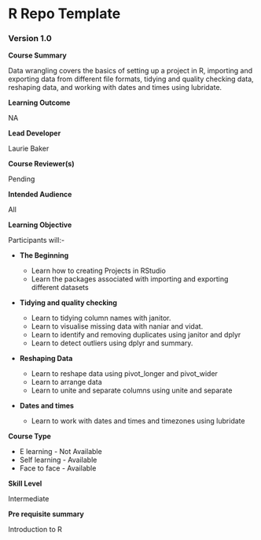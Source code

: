 # R Repo Template

### Version 1.0

**Course Summary** 

Data wrangling covers the basics of setting up a project in R, importing and exporting data from different file formats, tidying and quality checking data, reshaping data, and working with dates and times using lubridate.

**Learning Outcome**

NA


**Lead Developer**

Laurie Baker

**Course Reviewer(s)**

Pending

**Intended Audience**

All

**Learning Objective**

Participants will:-


* **The Beginning**
  * Learn how to creating Projects in RStudio
  * Learn the packages associated with importing and exporting different datasets


* **Tidying and quality checking**
  * Learn to tidying column names with janitor.
  * Learn to visualise missing data with naniar and vidat.
  * Learn to identify and removing duplicates using janitor and dplyr
  * Learn to detect outliers using dplyr and summary.

* **Reshaping Data**
  * Learn to reshape data using pivot_longer and pivot_wider
  * Learn to arrange data
  * Learn to unite and separate columns using unite and separate
  
 

* **Dates and times** 
  * Learn to work with dates and times and timezones using lubridate


**Course Type** 

* E learning - Not Available 
* Self learning - Available
* Face to face - Available

**Skill Level**

Intermediate

**Pre requisite summary** 

Introduction to R


